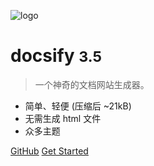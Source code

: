 <!-- _coverpage.md -->

![logo](https://www.google.com/imgres?imgurl=https%3A%2F%2Fcdnb.artstation.com%2Fp%2Fassets%2Fimages%2Fimages%2F007%2F742%2F713%2Flarge%2Falbert-zhou-img-2785.jpg%3F1508221010&imgrefurl=https%3A%2F%2Ffantasybo.artstation.com%2Fprojects%2FO4Oob&tbnid=pAq0_EYXIaN2QM&vet=12ahUKEwi8hJGL-antAhVYR5QKHWCvC5wQMygJegUIARCvAQ..i&docid=4jZv3kDNpptqvM&w=1920&h=2436&q=dogy&ved=2ahUKEwi8hJGL-antAhVYR5QKHWCvC5wQMygJegUIARCvAQ)

# docsify <small>3.5</small>

> 一个神奇的文档网站生成器。

- 简单、轻便 (压缩后 ~21kB)
- 无需生成 html 文件
- 众多主题

[GitHub](https://github.com/docsifyjs/docsify/)
[Get Started](#docsify)